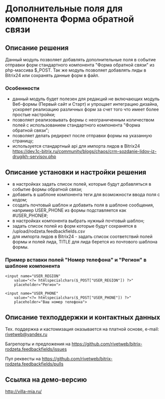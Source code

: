 ﻿
# Дополнительные поля для компонента Форма обратной связи

## Описание решения

Данный модуль позволяет добавлять дополнительные поля в событие отправки форм стандартного компонента "Форма обратной связи" из php-массива $_POST. Так же модуль позволяет добавлять лиды в Bitrix24 или сохранять данные форм в файл.

### Особенности

- данный модуль будет полезен для редакций не включающих модуль Веб-формы (Первый сайт и Старт) и упрощает интеграцию дизайна, ускоряет реализацию различных форм за счет того что имеет более простые настройки;
- позволяет реализовывать формы с неограниченным количеством полей с использованием стандартного компонента "Форма обратной связи";
- позволяет делать редирект после отправки формы на указанную страницу;
- используется стандартный api для импорта лидов в Bitrix24 https://dev.1c-bitrix.ru/community/blogs/chaos/crm-sozdanie-lidov-iz-drugikh-servisov.php


## Описание установки и настройки решения

- в настройках задать список полей, которые будут добавляться в событие формы обратной связи;
- добавить в шаблоне компонента теги для возможности ввода поля с кодом;
- создать почтовый шаблон и добавить поля в шаблоне сообщения, например USER_PHONE из формы подставляется как #USER_PHONE#;
- в настройках компонента выбрать нужный почтовый шаблон;
- задать список полей из форм которые будут сохранятся в /upload/rodzeta.feedbackfields.csv
- для импорта лидов в Bitrix24 - задать список соответствий полей формы и полей лида, TITLE для лида берется из почтового шаблона формы.

### Пример вставки полей "Номер телефона" и "Регион" в шаблоне компонента

    <input name="USER_REGION" 
        value="<?= htmlspecialchars($_POST["USER_REGION"]) ?>"
        placeholder="Регион">

    <input name="USER_PHONE" 
        value="<?= htmlspecialchars($_POST["USER_PHONE"]) ?>" 
        placeholder="Ваш номер телефона">

## Описание техподдержки и контактных данных

Тех. поддержка и кастомизация оказывается на платной основе, e-mail: rivetweb@yandex.ru

Багрепорты и предложения на https://github.com/rivetweb/bitrix-rodzeta.feedbackfields/issues

Пул реквесты на https://github.com/rivetweb/bitrix-rodzeta.feedbackfields/pulls

## Ссылка на демо-версию

http://villa-mia.ru/
